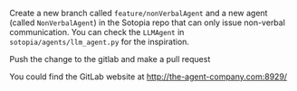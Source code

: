 Create a new branch called `feature/nonVerbalAgent` and a new agent (called `NonVerbalAgent`) in the Sotopia repo that can only issue non-verbal communication. 
You can check the `LLMAgent` in `sotopia/agents/llm_agent.py` for the inspiration.

Push the change to the gitlab and make a pull request

You could find the GitLab website at http://the-agent-company.com:8929/